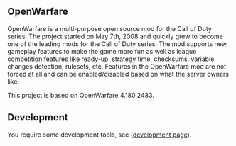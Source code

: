 ## OpenWarfare

OpenWarfare is a multi-purpose open source mod for the Call of Duty series. The project started on May 7th, 2008 and quickly grew to become one of the leading mods for the Call of Duty series. The mod supports new gameplay features to make the game more fun as well as league competition features like ready-up, strategy time, checksums, variable changes detection, rulesets, etc. Features in the OpenWarfare mod are not forced at all and can be enabled/disabled based on what the server owners like.

This project is based on OpenWarfare 4.180.2483. 

## Development

You require some development tools, see ([development page](/docs/DEVELOPMENT.md)).
